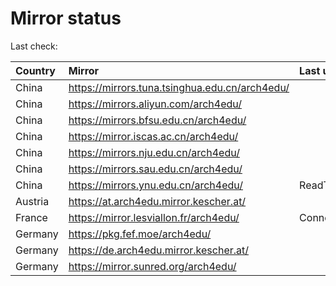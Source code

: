 <script src="./time.js"></script>
# Mirror status
Last check: <script type="text/javascript">localize(1694495762.6591132);</script>

|Country|Mirror|Last update|
|:------|:-----|:----------|
|China|https://mirrors.tuna.tsinghua.edu.cn/arch4edu/|<script type="text/javascript">localize(1694457683);</script>|
|China|https://mirrors.aliyun.com/arch4edu/|<script type="text/javascript">localize(1694457273);</script>|
|China|https://mirrors.bfsu.edu.cn/arch4edu/|<script type="text/javascript">localize(1694457683);</script>|
|China|https://mirror.iscas.ac.cn/arch4edu/|<script type="text/javascript">localize(1694457683);</script>|
|China|https://mirrors.nju.edu.cn/arch4edu/|<script type="text/javascript">localize(1694457683);</script>|
|China|https://mirrors.sau.edu.cn/arch4edu/|<script type="text/javascript">localize(1694457683);</script>|
|China|https://mirrors.ynu.edu.cn/arch4edu/|ReadTimeout|
|Austria|https://at.arch4edu.mirror.kescher.at/|<script type="text/javascript">localize(1694457683);</script>|
|France|https://mirror.lesviallon.fr/arch4edu/|ConnectTimeout|
|Germany|https://pkg.fef.moe/arch4edu/|<script type="text/javascript">localize(1694457683);</script>|
|Germany|https://de.arch4edu.mirror.kescher.at/|<script type="text/javascript">localize(1694457683);</script>|
|Germany|https://mirror.sunred.org/arch4edu/|<script type="text/javascript">localize(1694457683);</script>|

<script src="./tablefilter/tablefilter.js"></script>
<script src="./table.js"></script>